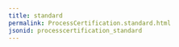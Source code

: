 ```yaml
---
title: standard
permalink: ProcessCertification.standard.html
jsonid: processcertification_standard
---
```

